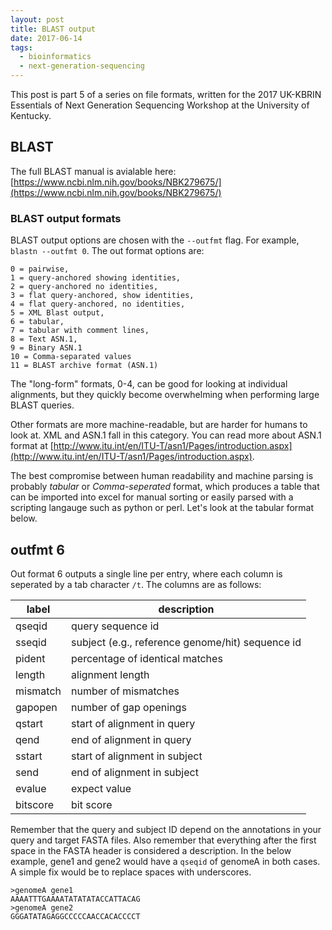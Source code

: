 ```yaml
---
layout: post
title: BLAST output
date: 2017-06-14
tags:
  - bioinformatics
  - next-generation-sequencing
---
```


This post is part 5 of a series on file formats, written for the 2017 UK-KBRIN Essentials of Next Generation Sequencing Workshop at the University of Kentucky.

## BLAST

The full BLAST manual is avialable here: [https://www.ncbi.nlm.nih.gov/books/NBK279675/](https://www.ncbi.nlm.nih.gov/books/NBK279675/)

### BLAST output formats

BLAST output options are chosen with the `--outfmt` flag.  For example, `blastn --outfmt 0`.
The out format options are:

```
0 = pairwise,
1 = query-anchored showing identities,
2 = query-anchored no identities,
3 = flat query-anchored, show identities,
4 = flat query-anchored, no identities,
5 = XML Blast output,
6 = tabular,
7 = tabular with comment lines,
8 = Text ASN.1,
9 = Binary ASN.1
10 = Comma-separated values
11 = BLAST archive format (ASN.1)
```

The "long-form" formats, 0-4, can be good for looking at individual alignments, but they quickly become overwhelming when performing large BLAST queries.  

Other formats are more machine-readable, but are harder for humans to look at.  XML and ASN.1 fall in this category.  You can read more about ASN.1 format at [http://www.itu.int/en/ITU-T/asn1/Pages/introduction.aspx](http://www.itu.int/en/ITU-T/asn1/Pages/introduction.aspx).

The best compromise between human readability and machine parsing is probably *tabular* or *Comma-seperated* format, which produces a table that can be imported into excel for manual sorting or easily parsed with a scripting langauge such as python or perl.  Let's look at the tabular format below.



## outfmt 6


Out format 6 outputs a single line per entry, where each column is seperated by a tab character `/t`.  The columns are as follows: 

| label   | description               |
|----------|----------------------------------------------|
| qseqid   | query sequence id               |
| sseqid   | subject (e.g., reference genome/hit) sequence id |
| pident   | percentage of identical matches              |
| length   | alignment length                             |
| mismatch | number of mismatches                         |
| gapopen  | number of gap openings                       |
| qstart   | start of alignment in query                  |
| qend     | end of alignment in query                    |
| sstart   | start of alignment in subject                |
| send     | end of alignment in subject                  |
| evalue   | expect value                                 |
| bitscore | bit score                                    |

Remember that the query and subject ID depend on the annotations in your query and target FASTA files.  Also remember that everything after the first space in the FASTA header is considered a description.  In the below example, gene1 and gene2 would have a `qseqid` of genomeA in both cases.  A simple fix would be to replace spaces with underscores.

```
>genomeA gene1
AAAATTTGAAAATATATATACCATTACAG
>genomeA gene2
GGGATATAGAGGCCCCCAACCACACCCCT
```


